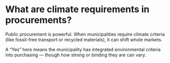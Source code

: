 # What are climate requirements in procurements?

Public procurement is powerful. When municipalities require climate criteria (like fossil-free transport or recycled materials), it can shift whole markets.

A “Yes” here means the municipality has integrated environmental criteria into purchasing — though how strong or binding they are can vary.
